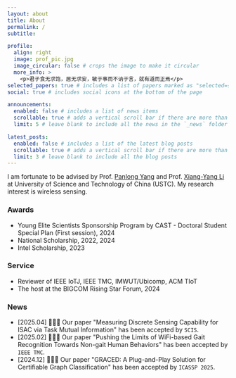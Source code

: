 ```yaml
---
layout: about
title: About
permalink: /
subtitle: 

profile:
  align: right
  image: prof_pic.jpg
  image_circular: false # crops the image to make it circular
  more_info: >
    <p>君子食无求饱，居无求安，敏于事而不讷于言，就有道而正焉</p>
selected_papers: true # includes a list of papers marked as "selected={true}"
social: true # includes social icons at the bottom of the page

announcements:
  enabled: false # includes a list of news items
  scrollable: true # adds a vertical scroll bar if there are more than 3 news items
  limit: 5 # leave blank to include all the news in the `_news` folder

latest_posts:
  enabled: false # includes a list of the latest blog posts
  scrollable: true # adds a vertical scroll bar if there are more than 3 new posts items
  limit: 3 # leave blank to include all the blog posts
---
```


I am fortunate to be advised by Prof. [Panlong Yang](https://scholar.google.com.hk/citations?hl=zh-CN&user=sst3cxoAAAAJ) and Prof. [Xiang-Yang Li](https://scholar.google.com.hk/citations?hl=zh-CN&user=JURtNb0AAAAJ) at University of Science and Technology of China (USTC). My research interest is wireless sensing.

### Awards

- Young Elite Scientists Sponsorship Program by CAST - Doctoral Student Special Plan (First session), 2024
- National Scholarship, 2022, 2024
- Intel Scholarship, 2023

### Service

- Reviewer of IEEE IoTJ, IEEE TMC, IMWUT/Ubicomp, ACM TIoT
- The host at the BIGCOM Rising Star Forum, 2024

### News

- [2025.04] 🎉🎉🎉 Our paper "Measuring Discrete Sensing Capability for ISAC via Task Mutual Information" has been accepted by ``SCIS``.
- [2025.02] 🎉🎉🎉 Our paper "Pushing the Limits of WiFi-based Gait Recognition Towards Non-gait Human Behaviors" has been accepted by ``IEEE TMC``.
- [2024.12] 🎉🎉🎉 Our paper "GRACED: A Plug-and-Play Solution for Certifiable Graph Classification" has been accepted by ``ICASSP 2025``.
